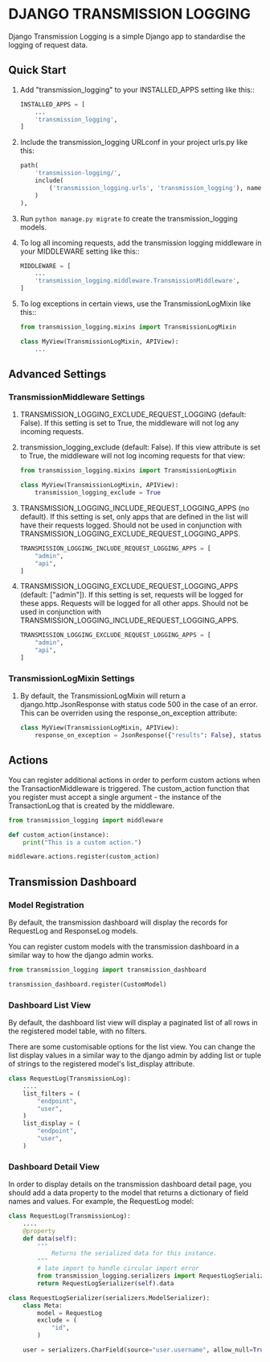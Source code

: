# DJANGO TRANSMISSION LOGGING

Django Transmission Logging is a simple Django app to standardise the
logging of request data.

## Quick Start

1. Add "transmission_logging" to your INSTALLED_APPS setting like this::

    ```python
    INSTALLED_APPS = [
        ...
        'transmission_logging',
    ]
    ```

2. Include the transmission_logging URLconf in your project urls.py like this:

    ```python
    path(
        'transmission-logging/', 
        include(
            ('transmission_logging.urls', 'transmission_logging'), namespace='transmission_logging'
        )
    ),
    ```

3. Run `python manage.py migrate` to create the transmission_logging models.

4. To log all incoming requests, add the transmission logging middleware in your MIDDLEWARE setting like this::

    ```python
    MIDDLEWARE = [
        ...
        'transmission_logging.middleware.TransmissionMiddleware',
    ]
    ```

5. To log exceptions in certain views, use the TransmissionLogMixin like this::

    ```python
    from transmission_logging.mixins import TransmissionLogMixin

    class MyView(TransmissionLogMixin, APIView):
        ...
    ```

## Advanced Settings

### TransmissionMiddleware Settings

1. TRANSMISSION_LOGGING_EXCLUDE_REQUEST_LOGGING (default: False). If this setting is set to True, the middleware will not log any incoming requests.

2. transmission_logging_exclude (default: False). If this view attribute is set to True, the middleware will not log incoming requests for that view:

    ```python
    from transmission_logging.mixins import TransmissionLogMixin

    class MyView(TransmissionLogMixin, APIView):
        transmission_logging_exclude = True
    ```

3. TRANSMISSION_LOGGING_INCLUDE_REQUEST_LOGGING_APPS (no default). If this setting is set, only apps that are defined in the list will have their requests logged. Should not be used in conjunction with TRANSMISSION_LOGGING_EXCLUDE_REQUEST_LOGGING_APPS.

    ```python
    TRANSMISSION_LOGGING_INCLUDE_REQUEST_LOGGING_APPS = [
        "admin",
        "api",
    ]
    ```

4. TRANSMISSION_LOGGING_EXCLUDE_REQUEST_LOGGING_APPS (default: ["admin"]). If this setting is set, requests will be logged for these apps. Requests will be logged for all other apps. Should not be used in conjunction with TRANSMISSION_LOGGING_INCLUDE_REQUEST_LOGGING_APPS.
    
    ```python
    TRANSMISSION_LOGGING_EXCLUDE_REQUEST_LOGGING_APPS = [
        "admin",
        "api",
    ]
    ```

### TransmissionLogMixin Settings

1. By default, the TransmissionLogMixin will return a django.http.JsonResponse with status code 500 in the case of an error. This can be overriden using the response_on_exception attribute:

    ```python
    class MyView(TransmissionLogMixin, APIView):
        response_on_exception = JsonResponse({"results": False}, status=status.HTTP_500_INTERNAL_SERVER_ERROR)
    ```

## Actions

You can register additional actions in order to perform custom actions when the TransactionMiddleware is triggered. The custom_action function that you register must accept a single argument - the instance of the TransactionLog that is created by the middleware.

```python
from transmission_logging import middleware

def custom_action(instance):
    print("This is a custom action.")

middleware.actions.register(custom_action)
```

## Transmission Dashboard

### Model Registration

By default, the transmission dashboard will display the records for RequestLog and ResponseLog models.

You can register custom models with the transmission dashboard in a similar way to how the django admin works.

```python
from transmission_logging import transmission_dashboard

transmission_dashboard.register(CustomModel)
```

### Dashboard List View

By default, the dashboard list view will display a paginated list of all rows in the registered model table, with no filters.

There are some customisable options for the list view. You can change the list display values in a similar way to the django admin by adding list or tuple of strings to the registered model's list_display attribute.

```python
class RequestLog(TransmissionLog):
    ....
    list_filters = (
        "endpoint",
        "user",
    )
    list_display = (
        "endpoint",
        "user",
    )
```

### Dashboard Detail View

In order to display details on the transmission dashboard detail page, you should add a data property to the model that returns a dictionary of field names and values. For example, the RequestLog model:

```python
class RequestLog(TransmissionLog):
    ....
    @property
    def data(self):
        """
            Returns the serialized data for this instance.
        """
        # late import to handle circular import error
        from transmission_logging.serializers import RequestLogSerializer
        return RequestLogSerializer(self).data

class RequestLogSerializer(serializers.ModelSerializer):
    class Meta:
        model = RequestLog
        exclude = (
            "id",
        )

    user = serializers.CharField(source="user.username", allow_null=True, read_only=True)
```